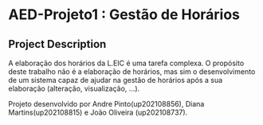 # AED-Projeto1 : Gestão de Horários

## Project Description

A elaboração dos horários da L.EIC é uma tarefa complexa. O propósito deste trabalho não é a elaboração de
horários, mas sim o desenvolvimento de um sistema capaz de ajudar na gestão de horários após a sua
elaboração (alteração, visualização, …).

Projeto desenvolvido por Andre Pinto(up202108856), Diana Martins(up202108815) e João Oliveira (up202108737).

